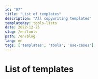 ```yaml
---
id: "07"
title: "List of templates"
description: "All copywriting templates"
templateKey: tools-lists
date: 2022-12-25
slug: /en/tools
path: /en/blog
lang: en
tags: ['templates', 'tools', 'use-cases']
---
```

# List of templates